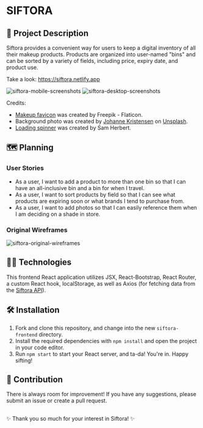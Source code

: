 # SIFTORA

## 💄 Project Description

Siftora provides a convenient way for users to keep a digital inventory of all their makeup products. Products are organized into user-named "bins" and can be sorted by a variety of fields, including price, expiry date, and product use.

Take a look: https://siftora.netlify.app

![siftora-mobile-screenshots](https://user-images.githubusercontent.com/104411072/182657087-e3fcf090-7a81-4304-a171-69a1c08555e4.png)
![siftora-desktop-screenshots](https://user-images.githubusercontent.com/104411072/182657099-fd5e2deb-25a5-4c57-bb8c-b88e888b1ca0.png)

Credits:

- <a href="https://www.flaticon.com/free-icons/makeup" title="makeup icons">Makeup favicon</a> was created by Freepik - Flaticon.
- Background photo was created by <a href="https://unsplash.com/@johannekristensen?utm_source=unsplash&utm_medium=referral&utm_content=creditCopyText">Johanne Kristensen</a> on <a href="https://unsplash.com/@johannekristensen?utm_source=unsplash&utm_medium=referral&utm_content=creditCopyText">Unsplash</a>.
- <a href="https://github.com/SamHerbert/SVG-Loaders/edit/master/svg-loaders/three-dots.svg">Loading spinner</a> was created by Sam Herbert.

## 🗺 Planning

### User Stories

- As a user, I want to add a product to more than one bin so that I can have an all-inclusive bin and a bin for when I travel.
- As a user, I want to sort products by field so that I can see what products are expiring soon or what brands I tend to purchase from.
- As a user, I want to add photos so that I can easily reference them when I am deciding on a shade in store.

### Original Wireframes

![siftora-original-wireframes](https://user-images.githubusercontent.com/104411072/182657461-70927e5b-36ed-424c-933c-325a0e96a5a2.png)

## 👩‍💻 Technologies

This frontend React application utilizes JSX, React-Bootstrap, React Router, a custom React hook, localStorage, as well as Axios (for fetching data from the [Siftora API](https://github.com/jyaymie/siftora-backend)).

## 🛠 Installation

1. Fork and clone this repository, and change into the new `siftora-frontend` directory.
2. Install the required dependencies with `npm install` and open the project in your code editor.
3. Run `npm start` to start your React server, and ta-da! You're in. Happy sifting!

## 🤝 Contribution

There is always room for improvement! If you have any suggestions, please submit an issue or create a pull request.

##

✨ Thank you so much for your interest in Siftora! ✨

